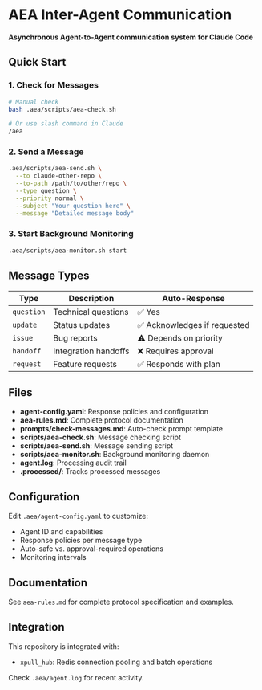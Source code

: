 # AEA Inter-Agent Communication

**Asynchronous Agent-to-Agent communication system for Claude Code**

## Quick Start

### 1. Check for Messages

```bash
# Manual check
bash .aea/scripts/aea-check.sh

# Or use slash command in Claude
/aea
```

### 2. Send a Message

```bash
.aea/scripts/aea-send.sh \
  --to claude-other-repo \
  --to-path /path/to/other/repo \
  --type question \
  --priority normal \
  --subject "Your question here" \
  --message "Detailed message body"
```

### 3. Start Background Monitoring

```bash
.aea/scripts/aea-monitor.sh start
```

## Message Types

| Type | Description | Auto-Response |
|------|-------------|---------------|
| `question` | Technical questions | ✅ Yes |
| `update` | Status updates | ✅ Acknowledges if requested |
| `issue` | Bug reports | ⚠️ Depends on priority |
| `handoff` | Integration handoffs | ❌ Requires approval |
| `request` | Feature requests | ✅ Responds with plan |

## Files

- **agent-config.yaml**: Response policies and configuration
- **aea-rules.md**: Complete protocol documentation
- **prompts/check-messages.md**: Auto-check prompt template
- **scripts/aea-check.sh**: Message checking script
- **scripts/aea-send.sh**: Message sending script
- **scripts/aea-monitor.sh**: Background monitoring daemon
- **agent.log**: Processing audit trail
- **.processed/**: Tracks processed messages

## Configuration

Edit `.aea/agent-config.yaml` to customize:

- Agent ID and capabilities
- Response policies per message type
- Auto-safe vs. approval-required operations
- Monitoring intervals

## Documentation

See `aea-rules.md` for complete protocol specification and examples.

## Integration

This repository is integrated with:

- `xpull_hub`: Redis connection pooling and batch operations

Check `.aea/agent.log` for recent activity.
